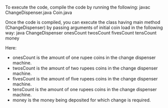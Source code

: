To execute the code, compile the code by running the following:
javac ChangeDispenser.java Coin.java

Once the code is compiled, you can execute the class having main method (ChangeDispenser) by passing arguments of initial coin load in the following way:
java ChangeDispenser onesCount twosCount fivesCount tensCount money

Here: 
- onesCount is the amount of one rupee coins in the change dispenser machine.
- twosCount is the amount of two rupees coins in the change dispenser machine.
- fivesCount is the amount of five rupees coins in the change dispenser machine.
- tensCount is the amount of one rupees coins in the change dispenser machine.
- money is the money being deposited for which change is required.
